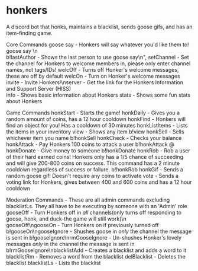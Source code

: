 # honkers
A discord bot that honks, maintains a blacklist, sends goose gifs, and has an item-finding game.

Core Commands
  goose say - Honkers will say whatever you'd like them to!
  goose say <message>\n   
  b!lastAuthor - Shows the last person to use goose say\n",
  setChannel - Set the channel for Honkers to welcome members in, please only enter channel names, not tags/IDs!
  welcOff - Turns off Honker's welcome messages, these are off by default
  welcOn - Turn on Honker's welcome messages
  invite - Invite Honkers!\nserver - Get the link for the Honkers Information and Support Server (HISS)  
  info - Shows basic information about Honkers
  stats - Shows some fun stats about Honkers

 Game Commands
  honkStart - Starts the game!
  honkDaily - Gives you a random amount of coins, has a 12 hour cooldown
  honkFind - Honkers will find an object for you! Has a cooldown of 30 minutes
  honkListItems - Lists the items in your inventory
  view - Shows any item
    b!view <item> 
  honkSell - Sells whichever item you name
    b!honkSell <item>
  honkCheck - Checks your balance
  honkAttack - Pay Honkers 100 coins to attack a user
    b!honkAttack @<user>
  honkDonate - Give money to someone
    b!honkDonate <amount> <user>
  honkRob - Rob a user of their hard earned coins! Honkers only has a 1/5 chance of succeeding and will give 200-800 coins on success. This command has a 2 minute cooldown regardless of success or failure.
    b!honkRob <user>
  honkGif - Sends a random goose gif! Doesn't require any coins to activate 
  vote - Sends a voting link for Honkers, gives between 400 and 600 coins and has a 12 hour cooldown
  
Moderation Commands - These are all admin commands excluding blacklistLs. They all have to be executing by someone with an 'Admin' role
  gooseOff - Turn Honkers off in *all* channels(only turns off responding to goose, honk, and duck-the game will still work)\n   
  gooseOff\ngooseOn - Turn Honkers on if previously turned off
  b!gooseOn\ngooseIgnore - Shushes goose in *only* the channel the message is sent in
  b!gooseIgnore\nrmGooseIgnore - Un-shushes Honker's lovely messages *only* in the channel the message is sent in
  b!rmGooseIgnore\nblacklistAdd - Creates a blacklist and adds a word to it
  blacklistRm - Removes a word from the blacklist
  delBlacklist - Deletes the blacklist
  blacklistLs - Lists the blacklist
